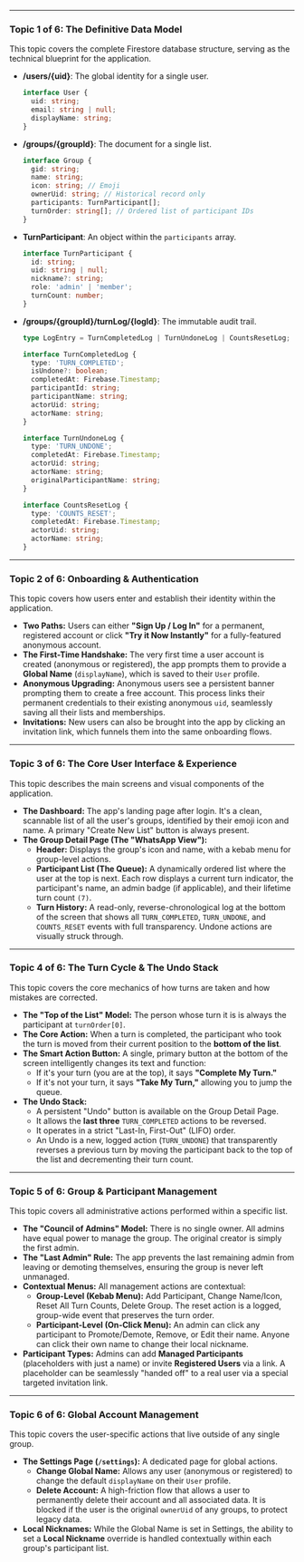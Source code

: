 

---

### **Topic 1 of 6: The Definitive Data Model**

This topic covers the complete Firestore database structure, serving as the technical blueprint for the application.

*   **/users/{uid}**: The global identity for a single user.
    ```typescript
    interface User {
      uid: string;
      email: string | null;
      displayName: string;
    }
    ```
*   **/groups/{groupId}**: The document for a single list.
    ```typescript
    interface Group {
      gid: string;
      name: string;
      icon: string; // Emoji
      ownerUid: string; // Historical record only
      participants: TurnParticipant[];
      turnOrder: string[]; // Ordered list of participant IDs
    }
    ```
*   **TurnParticipant**: An object within the `participants` array.
    ```typescript
    interface TurnParticipant {
      id: string;
      uid: string | null;
      nickname?: string;
      role: 'admin' | 'member';
      turnCount: number;
    }
    ```
*   **/groups/{groupId}/turnLog/{logId}**: The immutable audit trail.
    ```typescript
    type LogEntry = TurnCompletedLog | TurnUndoneLog | CountsResetLog;
    
    interface TurnCompletedLog {
      type: 'TURN_COMPLETED';
      isUndone?: boolean;
      completedAt: Firebase.Timestamp;
      participantId: string;
      participantName: string;
      actorUid: string;
      actorName: string;
    }

    interface TurnUndoneLog {
      type: 'TURN_UNDONE';
      completedAt: Firebase.Timestamp;
      actorUid: string;
      actorName: string;
      originalParticipantName: string;
    }

    interface CountsResetLog {
      type: 'COUNTS_RESET';
      completedAt: Firebase.Timestamp;
      actorUid: string;
      actorName: string;
    }
    ```

---

### **Topic 2 of 6: Onboarding & Authentication**

This topic covers how users enter and establish their identity within the application.

*   **Two Paths:** Users can either **"Sign Up / Log In"** for a permanent, registered account or click **"Try it Now Instantly"** for a fully-featured anonymous account.
*   **The First-Time Handshake:** The very first time a user account is created (anonymous or registered), the app prompts them to provide a **Global Name** (`displayName`), which is saved to their `User` profile.
*   **Anonymous Upgrading:** Anonymous users see a persistent banner prompting them to create a free account. This process links their permanent credentials to their existing anonymous `uid`, seamlessly saving all their lists and memberships.
*   **Invitations:** New users can also be brought into the app by clicking an invitation link, which funnels them into the same onboarding flows.

---

### **Topic 3 of 6: The Core User Interface & Experience**

This topic describes the main screens and visual components of the application.

*   **The Dashboard:** The app's landing page after login. It's a clean, scannable list of all the user's groups, identified by their emoji icon and name. A primary "Create New List" button is always present.
*   **The Group Detail Page (The "WhatsApp View"):**
    *   **Header:** Displays the group's icon and name, with a kebab menu for group-level actions.
    *   **Participant List (The Queue):** A dynamically ordered list where the user at the top is next. Each row displays a current turn indicator, the participant's name, an admin badge (if applicable), and their lifetime turn count `(7)`.
    *   **Turn History:** A read-only, reverse-chronological log at the bottom of the screen that shows all `TURN_COMPLETED`, `TURN_UNDONE`, and `COUNTS_RESET` events with full transparency. Undone actions are visually struck through.

---

### **Topic 4 of 6: The Turn Cycle & The Undo Stack**

This topic covers the core mechanics of how turns are taken and how mistakes are corrected.

*   **The "Top of the List" Model:** The person whose turn it is is always the participant at `turnOrder[0]`.
*   **The Core Action:** When a turn is completed, the participant who took the turn is moved from their current position to the **bottom of the list**.
*   **The Smart Action Button:** A single, primary button at the bottom of the screen intelligently changes its text and function:
    *   If it's your turn (you are at the top), it says **"Complete My Turn."**
    *   If it's not your turn, it says **"Take My Turn,"** allowing you to jump the queue.
*   **The Undo Stack:**
    *   A persistent "Undo" button is available on the Group Detail Page.
    *   It allows the **last three** `TURN_COMPLETED` actions to be reversed.
    *   It operates in a strict "Last-In, First-Out" (LIFO) order.
    *   An Undo is a new, logged action (`TURN_UNDONE`) that transparently reverses a previous turn by moving the participant back to the top of the list and decrementing their turn count.

---

### **Topic 5 of 6: Group & Participant Management**

This topic covers all administrative actions performed within a specific list.

*   **The "Council of Admins" Model:** There is no single owner. All admins have equal power to manage the group. The original creator is simply the first admin.
*   **The "Last Admin" Rule:** The app prevents the last remaining admin from leaving or demoting themselves, ensuring the group is never left unmanaged.
*   **Contextual Menus:** All management actions are contextual:
    *   **Group-Level (Kebab Menu):** Add Participant, Change Name/Icon, Reset All Turn Counts, Delete Group. The reset action is a logged, group-wide event that preserves the turn order.
    *   **Participant-Level (On-Click Menu):** An admin can click any participant to Promote/Demote, Remove, or Edit their name. Anyone can click their own name to change their local nickname.
*   **Participant Types:** Admins can add **Managed Participants** (placeholders with just a name) or invite **Registered Users** via a link. A placeholder can be seamlessly "handed off" to a real user via a special targeted invitation link.

---

### **Topic 6 of 6: Global Account Management**

This topic covers the user-specific actions that live outside of any single group.

*   **The Settings Page (`/settings`):** A dedicated page for global actions.
    *   **Change Global Name:** Allows any user (anonymous or registered) to change the default `displayName` on their `User` profile.
    *   **Delete Account:** A high-friction flow that allows a user to permanently delete their account and all associated data. It is blocked if the user is the original `ownerUid` of any groups, to protect legacy data.
*   **Local Nicknames:** While the Global Name is set in Settings, the ability to set a **Local Nickname** override is handled contextually within each group's participant list.